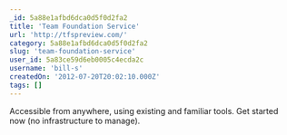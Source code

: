 ```yaml
---
_id: 5a88e1afbd6dca0d5f0d2fa2
title: 'Team Foundation Service'
url: 'http://tfspreview.com/'
category: 5a88e1afbd6dca0d5f0d2fa2
slug: 'team-foundation-service'
user_id: 5a83ce59d6eb0005c4ecda2c
username: 'bill-s'
createdOn: '2012-07-20T20:02:10.000Z'
tags: []
---
```


Accessible from anywhere, using existing and familiar tools. Get started now (no infrastructure to manage).

